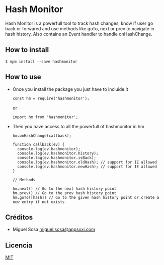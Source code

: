 # Hash Monitor

Hash Monitor is a powerfull tool to track hash changes, know if user go back or forwared and use methods like goTo, next or prev to navigate in hash history. Also contains an Event handler to handle onHashChange.

## How to install

```
$ npm install --save hashmonitor
```

## How to use

- Once you install the package you just have to incluide it

  ```
  const hm = require('hashmonitor');
  ```

  or

  ```
  import hm from 'hashmonitor';
  ```

- Then you have access to all the powerfull of hashmonitor in hm

  ```
  hm.onHashChange(callback);

  function callback(ev) {
    console.log(ev.hashmonitor);
    console.log(ev.hashmonitor.history);
    console.log(ev.hashmonitor.isBack);
    console.log(ev.hashmonitor.oldHash); // support for IE allowed
    console.log(ev.hashmonitor.newHash); // support for IE allowed
  }

  // Methods

  hm.next() // Go to the next hash history point
  hm.prev() // Go to the prev hash history point
  hm.goTo([hash]) // Go to the given hash history point or create a new entry if not exists
  ```

## Créditos

- Miguel Sosa <miguel.sosa@appsxxi.com>

## Licencia

[MIT](https://opensource.org/licenses/MIT)